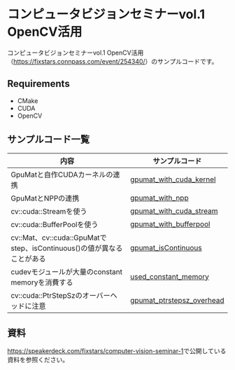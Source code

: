 # コンピュータビジョンセミナーvol.1　OpenCV活用

コンピュータビジョンセミナーvol.1 OpenCV活用（<https://fixstars.connpass.com/event/254340/>）のサンプルコードです。

## Requirements

- CMake
- CUDA
- OpenCV

## サンプルコード一覧

|内容|サンプルコード|
|---|---|
|GpuMatと自作CUDAカーネルの連携|[gpumat_with_cuda_kernel](gpumat_with_cuda_kernel)|
|GpuMatとNPPの連携|[gpumat_with_npp](gpumat_with_npp)|
|cv::cuda::Streamを使う|[gpumat_with_cuda_stream](gpumat_with_cuda_stream)|
|cv::cuda::BufferPoolを使う|[gpumat_with_bufferpool](gpumat_with_bufferpool)|
|cv::Mat、cv::cuda::GpuMatでstep、isContinuous()の値が異なることがある|[gpumat_isContinuous](gpumat_isContinuous)|
|cudevモジュールが大量のconstant memoryを消費する|[used_constant_memory](used_constant_memory)|
|cv::cuda::PtrStepSzのオーバーヘッドに注意|[gpumat_ptrstepsz_overhead](gpumat_ptrstepsz_overhead)|

## 資料

<https://speakerdeck.com/fixstars/computer-vision-seminar-1>で公開している資料を参照ください。
